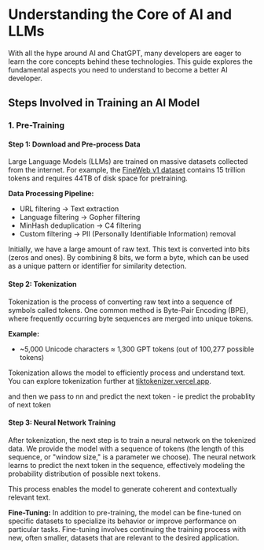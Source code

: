 # Understanding the Core of AI and LLMs

With all the hype around AI and ChatGPT, many developers are eager to learn the core concepts behind these technologies. This guide explores the fundamental aspects you need to understand to become a better AI developer.

## Steps Involved in Training an AI Model

### 1. Pre-Training

#### Step 1: Download and Pre-process Data
Large Language Models (LLMs) are trained on massive datasets collected from the internet. For example, the [FineWeb v1 dataset](https://huggingface.co/spaces/HuggingFaceFW/blogpost-fineweb-v1) contains 15 trillion tokens and requires 44TB of disk space for pretraining.

**Data Processing Pipeline:**
- URL filtering → Text extraction
- Language filtering → Gopher filtering
- MinHash deduplication → C4 filtering
- Custom filtering → PII (Personally Identifiable Information) removal

Initially, we have a large amount of raw text. This text is converted into bits (zeros and ones). By combining 8 bits, we form a byte, which can be used as a unique pattern or identifier for similarity detection.

#### Step 2: Tokenization
Tokenization is the process of converting raw text into a sequence of symbols called tokens. One common method is Byte-Pair Encoding (BPE), where frequently occurring byte sequences are merged into unique tokens.

**Example:**
- ~5,000 Unicode characters ≈ 1,300 GPT tokens (out of 100,277 possible tokens)

Tokenization allows the model to efficiently process and understand text. You can explore tokenization further at [tiktokenizer.vercel.app](https://tiktokenizer.vercel.app).


and then we pass to nn and predict the 
next token - ie predict the probablity of next token

#### Step 3: Neural Network Training

After tokenization, the next step is to train a neural network on the tokenized data. We provide the model with a sequence of tokens (the length of this sequence, or "window size," is a parameter we choose). The neural network learns to predict the next token in the sequence, effectively modeling the probability distribution of possible next tokens.

This process enables the model to generate coherent and contextually relevant text.

**Fine-Tuning:**
In addition to pre-training, the model can be fine-tuned on specific datasets to specialize its behavior or improve performance on particular tasks. Fine-tuning involves continuing the training process with new, often smaller, datasets that are relevant to the desired application.